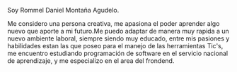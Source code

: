 Soy Rommel Daniel Montaña Agudelo.

Me considero una persona creativa, me apasiona el poder aprender algo nuevo que aporte a mi futuro.Me puedo adaptar de manera muy rapida a un nuevo ambiente laboral, siempre siendo muy educado, entre mis pasiones y habilidades estan las que poseo para el manejo de las herramientas Tic's, me encuentro estudiando programación de software en el servicio nacional de aprendizaje, y me especializo en el area del frondend.
